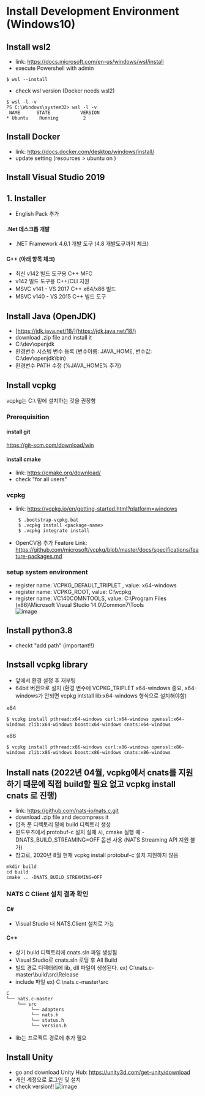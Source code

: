 # Install Development Environment (Windows10)

## Install wsl2
 - link: https://docs.microsoft.com/en-us/windows/wsl/install
 - execute Powershell with admin
 ```
 $ wsl --install
 ```
 - check wsl version (Docker needs wsl2)
 ```
 $ wsl -l -v
 PS C:\Windows\system32> wsl -l -v
  NAME      STATE           VERSION
* Ubuntu    Running         2
 ```
 
## Install Docker
 - link: https://docs.docker.com/desktop/windows/install/
 - update setting (resources > ubuntu on )

## Install Visual Studio 2019
 ## 1. Installer   
 - English Pack 추가   
 #### .Net 데스크톱 개발   
  - .NET Framework 4.6.1 개발 도구 (4.8 개발도구까지 체크)   
 #### C++ (아래 항목 체크)   
  - 최신 v142 빌드 도구용 C++ MFC
  - v142 빌드 도구용 C++/CLI 지원
  - MSVC v141 - VS 2017 C++ x64/x86 빌드
  - MSVC v140 - VS 2015 C++ 빌드 도구
 
## Install Java (OpenJDK)
  - [https://jdk.java.net/18/](https://jdk.java.net/18/)
  - download .zip file and install it
  - C:\dev\openjdk
  - 환경변수 시스템 변수 등록 (변수이름: JAVA_HOME, 변수값: C:\dev\openjdk\bin)
  - 환경변수 PATH 수정 (%JAVA_HOME% 추가)

## Install vcpkg
vcpkg는 C:\ 밑에 설치하는 것을 권장함
 ### Prerequisition
  #### install git
   https://git-scm.com/download/win
  #### install cmake
   - link: https://cmake.org/download/
   - check "for all users"
 ### vcpkg
  - link: https://vcpkg.io/en/getting-started.html?platform=windows
    ```
     $ .bootstrap-vcpkg.bat
     $ .vcpkg install <package-name>
     $ .vcpkg integrate install
    ```
  - OpenCV용 추가 Feature Link: https://github.com/microsoft/vcpkg/blob/master/docs/specifications/feature-packages.md
 ### setup system environment
  - register name: VCPKG_DEFAULT_TRIPLET , value: x64-windows
  - register name: VCPKG_ROOT, value: C:\vcpkg
  - register name: VC140COMNTOOLS, value: C:\Program Files (x86)\Microsoft Visual Studio 14.0\Common7\Tools\
    ![image](https://user-images.githubusercontent.com/33934527/117830782-ed497500-b2ae-11eb-8637-e62ba404063a.png)

## Install python3.8
 - checkt "add path" (important!!)

## Instsall vcpkg library
- 앞에서 환경 설정 후 재부팅
- 64bit 버전으로 설치 (환경 변수에 VCPKG_TRIPLET x64-windows 중요, x64-windows가 안되면 vcpkg intstall lib:x64-windows 형식으로 설치해야함)

x64
 ```terminal
 $ vcpkg install pthread:x64-windows curl:x64-windows openssl:x64-windows zlib:x64-windows boost:x64-windows cnats:x64-windows
 ```
 x86
 ```terminal
 $ vcpkg install pthread:x86-windows curl:x86-windows openssl:x86-windows zlib:x86-windows boost:x86-windows cnats:x86-windows
 ```
## Install nats (2022년 04월, vcpkg에서 cnats를 지원하기 때문에 직접 build할 필요 없고 vcpkg install cnats 로 진행)
 - link: https://github.com/nats-io/nats.c.git
 - download .zip file and decompress it
- 압축 푼 디렉토리 밑에 build 디렉토리 생성
- 윈도우즈에서 protobuf-c 설치 실패 시, cmake 실행 때 -DNATS_BUILD_STREAMING=OFF 옵션 사용 (NATS Streaming API 지원 불가)
- 참고로, 2020년 8월 현재 vcpkg install protobuf-c 설치 지원하지 않음
```
mkdir build
cd build
cmake .. -DNATS_BUILD_STREAMING=OFF
```

### NATS C Client 설치 결과 확인 
#### C#
- Visual Studio 내 NATS.Client 설치로 가능
#### C++
- 상기 build 디텍토리에 cnats.sln 파일 생성됨
- Visual Studio로 cnats.sln 로딩 후 All Build
- 빌드 경로 디렉터리에 lib, dll 파일이 생성된다. ex) C:\nats.c-master\build\src\Release
- include 파일 ex) C:\nats.c-master\src
```
C
└── nats.c-master
    └── src
         └── adapters
         └── nats.h
         └── status.h
         └── version.h
```
- lib는 프로젝트 경로에 추가 필요

## Install Unity
 - go and download Unity Hub: https://unity3d.com/get-unity/download
 - 개인 계정으로 로그인 및 설치 
 - check version!!
 ![image](https://user-images.githubusercontent.com/33934527/149456466-c2e714fc-6b1d-4ecd-a7b7-7664f42a313f.png)

